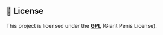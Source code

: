 ## 📜 License

This project is licensed under the [**GPL**](https://bit.ly/39zvNSI) (Giant Penis License).